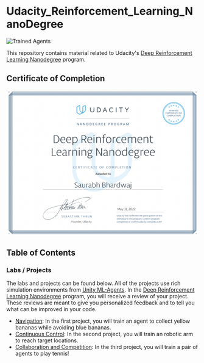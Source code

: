 # Udacity_Reinforcement_Learning_NanoDegree

![Trained Agents](https://github.com/Bhardwaj-Saurabh/Udacity_Reinforcement_Learning_NanoDegree/blob/main/images/rl_gif.gif)

This repository contains material related to Udacity's [Deep Reinforcement Learning Nanodegree](https://www.udacity.com/course/deep-reinforcement-learning-nanodegree--nd893) program.  

## Certificate of Completion

![Certificate](https://github.com/Bhardwaj-Saurabh/Udacity_Reinforcement_Learning_NanoDegree/blob/main/images/DRL.png)

## Table of Contents

### Labs / Projects

The labs and projects can be found below.  All of the projects use rich simulation environments from [Unity ML-Agents](https://github.com/Unity-Technologies/ml-agents). In the [Deep Reinforcement Learning Nanodegree](https://www.udacity.com/course/deep-reinforcement-learning-nanodegree--nd893) program, you will receive a review of your project.  These reviews are meant to give you personalized feedback and to tell you what can be improved in your code.

* [Navigation](https://github.com/Bhardwaj-Saurabh/Udacity_Reinforcement_Learning_NanoDegree/tree/main/Project_1-Navigation): In the first project, you will train an agent to collect yellow bananas while avoiding blue bananas.
* [Continuous Control](https://github.com/Bhardwaj-Saurabh/Udacity_Reinforcement_Learning_NanoDegree/tree/main/Project_2-Continous%20Control): In the second project, you will train an robotic arm to reach target locations.
* [Collaboration and Competition](https://github.com/Bhardwaj-Saurabh/Udacity_Reinforcement_Learning_NanoDegree/tree/main/Project_3-Collaboration%20and%20Competition): In the third project, you will train a pair of agents to play tennis! 

